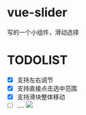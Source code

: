 # vue-slider

写的一个小组件，滑动选择


# TODOLIST

- [x] 支持左右调节
- [x] 支持直接点击选中范围
- [x] 支持滑块整体移动
- [ ] ....
![](http://ww1.sinaimg.cn/large/ad9f1193gy1frml01tuftg20hc04241g.gif)
